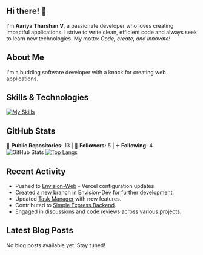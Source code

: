## Hi there! 👋

I'm **Aariya Tharshan V**, a passionate developer who loves creating impactful applications. I strive to write clean, efficient code and always seek to learn new technologies. My motto: *Code, create, and innovate!*

## About Me

I'm a budding software developer with a knack for creating web applications.

## Skills & Technologies

[![My Skills](https://skillicons.dev/icons?i=java,react,vite,mongodb,nodejs,express,py,c,vercel,netlify,electron,tailwind,bootstrap,git,github,html,css,js,vscode,kali&perline=8)](https://skillicons.dev)

## GitHub Stats
🔭 **Public Repositories:** 13  |  👥 **Followers:** 5  |  ➕ **Following:** 4  
![GitHub Stats](https://github-readme-stats.vercel.app/api?username=AariyaTharshan&show_icons=true&hide_title=true&count_private=true&theme=radical)
[![Top Langs](https://github-readme-stats.vercel.app/api/top-langs/?username=AariyaTharshan&layout=compact&theme=dark)](https://github.com/anuraghazra/github-readme-stats)

## Recent Activity

- Pushed to [Envision-Web](https://github.com/AariyaTharshan/Envision-Web) - Vercel configuration updates.
- Created a new branch in [Envision-Dev](https://github.com/AariyaTharshan/Envision-Dev) for further development.
- Updated [Task Manager](https://github.com/AariyaTharshan/Task-Manager) with new features.
- Contributed to [Simple Express Backend](https://github.com/AariyaTharshan/Simple-Express-Backend).
- Engaged in discussions and code reviews across various projects.

## Latest Blog Posts

No blog posts available yet. Stay tuned!
